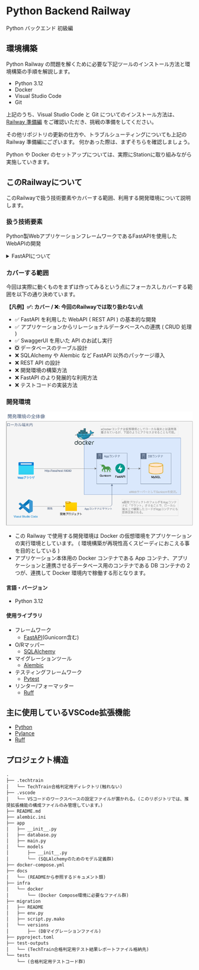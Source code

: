 # Python Backend Railway
Python バックエンド 初級編

## 環境構築
Python Railway の問題を解くために必要な下記ツールのインストール方法と環境構築の手順を解説します。
- Python 3.12
- Docker
- Visual Studio Code
- Git

上記のうち、Visual Studio Code と Git についてのインストール方法は、
[Railway 準備編](https://www.notion.so/techbowl/Railway-ceba695d5014460e9733c2a46318cdec) をご確認いただき、挑戦の準備をしてください。

その他リポジトリの更新の仕方や、トラブルシューティングについても上記の Railway 準備編にございます。
何かあった際は、まずそちらを確認しましょう。

Python や Docker のセットアップについては、実際にStationに取り組みながら実施していきます。

## このRailwayについて
このRailwayで扱う技術要素やカバーする範囲、利用する開発環境について説明します。

### 扱う技術要素
Python製WebアプリケーションフレームワークであるFastAPIを使用したWebAPIの開発

<details>
<summary>FastAPIについて</summary>
FastAPIはPython言語を使用した、Webアプリケーション向けのフレームワークです。

2018年12月に最初のリリースが行われ、2021年頃から大きくシェアを伸ばし、2023年には Python の Web アプリケーションフレームワークで Django や Flask に次ぐフレームワークに成長しています。

Java 開発者向けの統合開発環境として知名度の高い IntelliJ IDEA などを開発している JetBrains 社の開発者のエコシステムに関するレポートでは、

FastAPI の使用率が 25% に増加している事を報告しており、 Django の 40% や Flask の 38% には及ばないものの、過去数年で大きく利用率を伸ばしてきている存在として、注目されています。

FastAPI は容易に WebAPI が開発でき、少ないコードの記述で実装できることや効率的な処理を実現するための仕組み、開発している API を UI 上で確認するための仕組みなど WebAPI の開発を支援する仕組みが標準で組み込まれています。
</details>

### カバーする範囲
今回は実際に動くものをまずは作ってみるという点にフォーカスしカバーする範囲を以下の通り決めています。

**【凡例】✅:  カバー / ❌: 今回のRailwayでは取り扱わない点**
- ✅ FastAPI を利用した WebAPI ( REST API ) の基本的な開発
- ✅ アプリケーションからリレーショナルデータベースへの連携 ( CRUD 処理 )
- ✅ SwaggerUI を用いた API のお試し実行
- ❎ データベースのテーブル設計
- ❌ SQLAlchemy や Alembic など FastAPI 以外のパッケージ導入
- ❌ REST API の設計
- ❌ 開発環境の構築方法
- ❌ FastAPI のより発展的な利用方法
- ❌ テストコードの実装方法

### 開発環境
![](./docs/images/dev_environment_overview.drawio.png)
- この Railway で使用する開発環境は Docker の仮想環境をアプリケーションの実行環境としています。 ( 環境構築が再現性高くスピーディにおこえる事を目的としている )
- アプリケーション本体用の Docker コンテナである App コンテナ、アプリケーションと連携させるデータベース用のコンテナである DB コンテナの 2 つが、連携して Docker 環境内で稼働する形となります。

#### 言語・バージョン
- Python 3.12

#### 使用ライブラリ
- フレームワーク
    - [FastAPI](https://fastapi.tiangolo.com/ja/)(Gunicorn含む)
- O/Rマッパー
    - [SQLAlchemy](https://www.sqlalchemy.org/)
- マイグレーションツール
    - [Alembic](https://alembic.sqlalchemy.org/en/latest/)
- テスティングフレームワーク
    - [Pytest](https://docs.pytest.org/en/stable/)
- リンター/フォーマッター
    - [Ruff](https://docs.astral.sh/ruff/)

## 主に使用しているVSCode拡張機能
- [Python](https://marketplace.visualstudio.com/items?itemName=ms-python.python)
- [Pylance](https://marketplace.visualstudio.com/items?itemName=ms-python.vscode-pylance)
- [Ruff](https://marketplace.visualstudio.com/items?itemName=charliermarsh.ruff)

## プロジェクト構造
```
.
├── .techtrain
│   └── TechTrain合格判定用ディレクトリ(触れない)
├── .vscode
│   └── VSコードのワークスペースの設定ファイルが置かれる。(このリポジトリでは、推奨拡張機能の構成ファイルのみ管理しています。)
├── README.md
├── alembic.ini
├── app
│   ├── __init__.py
│   ├── database.py
│   ├── main.py
│   └── models
│       ├── __init__.py
│       └── (SQLAlchemyのためのモデル定義群)
├── docker-compose.yml
├── docs
│   └── (READMEから参照するドキュメント類)
├── infra
│   └── docker
│       └── (Docker Compose環境に必要なファイル群)
├── migration
│   ├── README
│   ├── env.py
│   ├── script.py.mako
│   └── versions
│       ├── (DBマイグレーションファイル)
├── pyproject.toml
├── test-outputs
│   └── (TechTrain合格判定用テスト結果レポートファイル格納先)
└── tests
    └── (合格判定用テストコード群)
```
